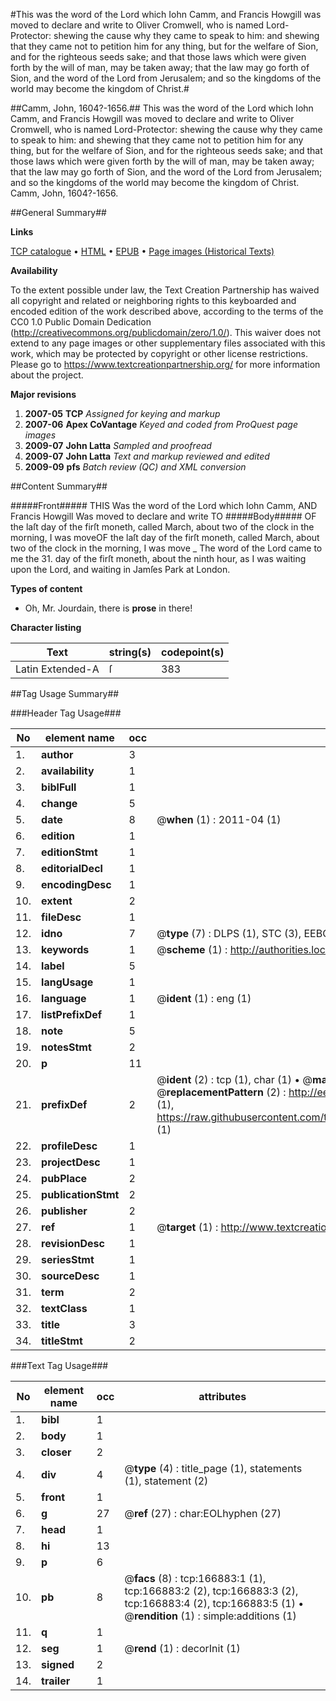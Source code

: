 #This was the word of the Lord which Iohn Camm, and Francis Howgill was moved to declare and write to Oliver Cromwell, who is named Lord-Protector: shewing the cause why they came to speak to him: and shewing that they came not to petition him for any thing, but for the welfare of Sion, and for the righteous seeds sake; and that those laws which were given forth by the will of man, may be taken away; that the law may go forth of Sion, and the word of the Lord from Jerusalem; and so the kingdoms of the world may become the kingdom of Christ.#

##Camm, John, 1604?-1656.##
This was the word of the Lord which Iohn Camm, and Francis Howgill was moved to declare and write to Oliver Cromwell, who is named Lord-Protector: shewing the cause why they came to speak to him: and shewing that they came not to petition him for any thing, but for the welfare of Sion, and for the righteous seeds sake; and that those laws which were given forth by the will of man, may be taken away; that the law may go forth of Sion, and the word of the Lord from Jerusalem; and so the kingdoms of the world may become the kingdom of Christ.
Camm, John, 1604?-1656.

##General Summary##

**Links**

[TCP catalogue](http://www.ota.ox.ac.uk/tcp/)  • 
[HTML](http://tei.it.ox.ac.uk/tcp/Texts-HTML/free/A79/A79529.html)  • 
[EPUB](http://tei.it.ox.ac.uk/tcp/Texts-EPUB/free/A79/A79529.epub) • 
[Page images (Historical Texts)](https://historicaltexts.jisc.ac.uk/eebo-99865983e)

**Availability**

To the extent possible under law, the Text Creation Partnership has waived all copyright and related or neighboring rights to this keyboarded and encoded edition of the work described above, according to the terms of the CC0 1.0 Public Domain Dedication (http://creativecommons.org/publicdomain/zero/1.0/). This waiver does not extend to any page images or other supplementary files associated with this work, which may be protected by copyright or other license restrictions. Please go to https://www.textcreationpartnership.org/ for more information about the project.

**Major revisions**

1. __2007-05__ __TCP__ *Assigned for keying and markup*
1. __2007-06__ __Apex CoVantage__ *Keyed and coded from ProQuest page images*
1. __2009-07__ __John Latta__ *Sampled and proofread*
1. __2009-07__ __John Latta__ *Text and markup reviewed and edited*
1. __2009-09__ __pfs__ *Batch review (QC) and XML conversion*

##Content Summary##

#####Front#####
THIS Was the word of the Lord which Iohn Camm, AND Francis Howgill Was moved to declare and write TO
#####Body#####
OF the laſt day of the firſt moneth, called March, about two of the clock in the morning, I was moveOF the laſt day of the firſt moneth, called March, about two of the clock in the morning, I was move
    _ The word of the Lord came to me the 31. day of the firſt moneth, about the ninth hour, as I was waiting upon the Lord, and waiting in Jamſes Park at London.

**Types of content**

  * Oh, Mr. Jourdain, there is **prose** in there!

**Character listing**


|Text|string(s)|codepoint(s)|
|---|---|---|
|Latin Extended-A|ſ|383|

##Tag Usage Summary##

###Header Tag Usage###

|No|element name|occ|attributes|
|---|---|---|---|
|1.|__author__|3||
|2.|__availability__|1||
|3.|__biblFull__|1||
|4.|__change__|5||
|5.|__date__|8| @__when__ (1) : 2011-04 (1)|
|6.|__edition__|1||
|7.|__editionStmt__|1||
|8.|__editorialDecl__|1||
|9.|__encodingDesc__|1||
|10.|__extent__|2||
|11.|__fileDesc__|1||
|12.|__idno__|7| @__type__ (7) : DLPS (1), STC (3), EEBO-CITATION (1), PROQUEST (1), VID (1)|
|13.|__keywords__|1| @__scheme__ (1) : http://authorities.loc.gov/ (1)|
|14.|__label__|5||
|15.|__langUsage__|1||
|16.|__language__|1| @__ident__ (1) : eng (1)|
|17.|__listPrefixDef__|1||
|18.|__note__|5||
|19.|__notesStmt__|2||
|20.|__p__|11||
|21.|__prefixDef__|2| @__ident__ (2) : tcp (1), char (1)  •  @__matchPattern__ (2) : ([0-9\-]+):([0-9IVX]+) (1), (.+) (1)  •  @__replacementPattern__ (2) : http://eebo.chadwyck.com/downloadtiff?vid=$1&page=$2 (1), https://raw.githubusercontent.com/textcreationpartnership/Texts/master/tcpchars.xml#$1 (1)|
|22.|__profileDesc__|1||
|23.|__projectDesc__|1||
|24.|__pubPlace__|2||
|25.|__publicationStmt__|2||
|26.|__publisher__|2||
|27.|__ref__|1| @__target__ (1) : http://www.textcreationpartnership.org/docs/. (1)|
|28.|__revisionDesc__|1||
|29.|__seriesStmt__|1||
|30.|__sourceDesc__|1||
|31.|__term__|2||
|32.|__textClass__|1||
|33.|__title__|3||
|34.|__titleStmt__|2||


###Text Tag Usage###

|No|element name|occ|attributes|
|---|---|---|---|
|1.|__bibl__|1||
|2.|__body__|1||
|3.|__closer__|2||
|4.|__div__|4| @__type__ (4) : title_page (1), statements (1), statement (2)|
|5.|__front__|1||
|6.|__g__|27| @__ref__ (27) : char:EOLhyphen (27)|
|7.|__head__|1||
|8.|__hi__|13||
|9.|__p__|6||
|10.|__pb__|8| @__facs__ (8) : tcp:166883:1 (1), tcp:166883:2 (2), tcp:166883:3 (2), tcp:166883:4 (2), tcp:166883:5 (1)  •  @__rendition__ (1) : simple:additions (1)|
|11.|__q__|1||
|12.|__seg__|1| @__rend__ (1) : decorInit (1)|
|13.|__signed__|2||
|14.|__trailer__|1||
